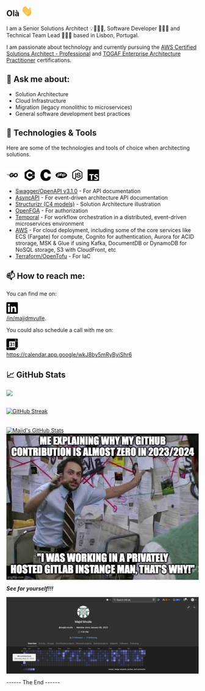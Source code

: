 <!--
**majidmvulle/majidmvulle** is a ✨ _special_ ✨ repository because its `README.md` (this file) appears on your GitHub profile.

Here are some ideas to get you started:

- 🔭 I’m currently working on ...
- 🌱 I’m currently learning ...
- 👯 I’m looking to collaborate on ...
- 🤔 I’m looking for help with ...
- 💬 Ask me about ...
- 📫 How to reach me: ...
- 😄 Pronouns: ...
- ⚡ Fun fact: ...
-->

## Olà <img width="30px" src="./assets/wave.gif"/>

I am a Senior Solutions Architect 💡👷🏽‍♂️, Software Developer 👨🏾‍💻 and Technical Team Lead 👨🏾‍💼 based in Lisbon, Portugal.

I am passionate about technology and currently pursuing the [AWS Certified Solutions Architect - Professional](https://aws.amazon.com/certification/certified-solutions-architect-professional/) and [TOGAF Enterprise Architecture Practitioner](https://www.credly.com/org/the-open-group/badge/the-open-group-certified-togaf-enterprise-architecture-practitioner) certifications.

## 💬 Ask me about: 

* Solution Architecture
* Cloud Infrastructure
* Migration (legacy monolithic to microservices)
* General software development best practices

## 🔧 Technologies & Tools
Here are some of the technologies and tools of choice when architecting solutions.<br/><br/>

<div style="float: left;">
<img height="30px" src="./assets/technologies/go.svg"/> &nbsp;&nbsp;
<img height="30px" src="./assets/technologies/cplusplus.svg"/>&nbsp;&nbsp;
<img height="30px" src="./assets/technologies/c.svg"/>&nbsp;&nbsp;
<img height="30px" src="./assets/technologies/php.svg"/>&nbsp;&nbsp;
<img height="30px" src="./assets/technologies/nodejs.svg"/>&nbsp;&nbsp;
<img height="30px" src="./assets/technologies/typescript.svg"/>
</div>

<br/><br/>


* [Swagger/OpenAPI v3.1.0](https://spec.openapis.org/oas/latest.html) - For API documentation
* [AsyncAPI](https://www.asyncapi.com/en) - For event-driven architecture API documentation
* [Structurizr (C4 models)](https://structurizr.com/) - Solution Architecture illustration
* [OpenFGA](https://openfga.dev/) - For authorization
* [Temporal](https://temporal.io/) - For workflow orchestration in a distributed, event-driven microservices environment
* [AWS](https://aws.amazon.com/) - For cloud deployment, including some of the core services like ECS (Fargate) for compute, Cognito for authentication, Aurora for ACID strorage, MSK & Glue if using Kafka, DocumentDB or DynamoDB for NoSQL storage, S3 with CloudFront, etc
* [Terraform/OpenTofu](https://opentofu.org/) - For IaC


## 📫 How to reach me: 
You can find me on: 

<a href="https://www.linkedin.com/in/majidmvulle"><img src="./assets/linkedin.svg" width="30px"/><br/>/in/majidmvulle</a>. 


You could also schedule a call with me on:

<a href="https://calendar.app.google/wkJ8by5mRyByiShr6"><img src="./assets/googlecalendar.svg" width="30px"/><br/>https://calendar.app.google/wkJ8by5mRyByiShr6</a>


## &#x1f4c8; GitHub Stats

<a href="https://github.com/majidmvulle/majidmvulle">
  <img align="center" src="https://github-readme-stats.vercel.app/api/top-langs/?username=majidmvulle&hide=javascript,starlark,objective-c,java,c%23,dockerfile,php,objective-c%2B%2B,makefile,ruby,tsql,html&title_color=ffffff&text_color=c9cacc&icon_color=2bbc8a&bg_color=0F0F0F&langs_count=5&hide_border=true" />
</a>
<br/><br/>

[![GitHub Streak](https://streak-stats.demolab.com?user=majidmvulle&theme=youtube-dark&hide_border=true&date_format=j%20M%5B%20Y%5D&mode=weekly)](https://github.com/majidmvulle)
<br/><br/>

<a href="https://github.com/majidmvulle/majidmvulle">
  <img align="center" src="https://github-readme-stats.vercel.app/api?username=majidmvulle&show_icons=true&line_height=27&count_private=true&title_color=ffffff&text_color=c9cacc&icon_color=EA3323&bg_color=0F0F0F&hide_border=true" alt="Majid's GitHub Stats" />
</a>

<img align="center" src="./assets/explanation.jpg"/>

***See for yourself!!!***

<img align="center" src="./assets/gitlab.png"/>


------ The End ------

<!-- Resources -->
<!-- Icons: https://simpleicons.org/ -->
<!-- GitHub Stats: https://github.com/anuraghazra/github-readme-stats -->
<!-- Emojis: https://emojipedia.org/emoji/ -->
<!-- HTML Emojis: https://www.fileformat.info/index.htm -->
<!-- Shields: https://shields.io/ -->
<!-- Awesome GitHub Profile README: https://github.com/abhisheknaiidu/awesome-github-profile-readme -->


